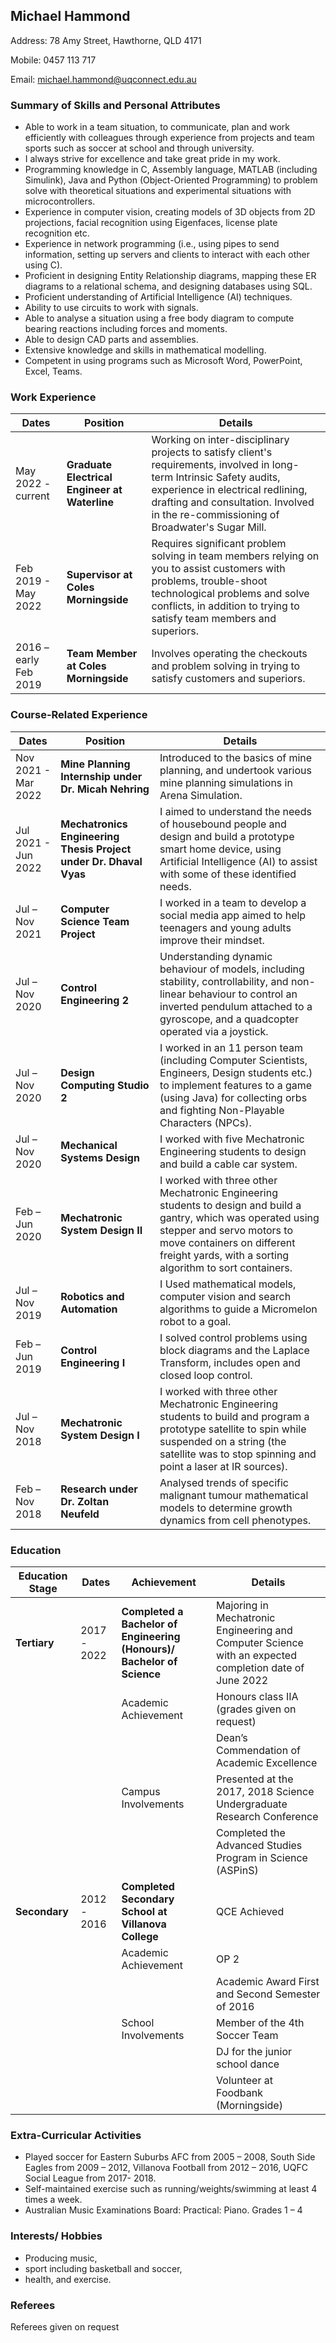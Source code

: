 ## Michael Hammond
Address: 78 Amy Street, Hawthorne, QLD 4171 

Mobile: 0457 113 717

Email: michael.hammond@uqconnect.edu.au

### Summary of Skills and Personal Attributes
-	Able to work in a team situation, to communicate, plan and work efficiently with colleagues through experience from projects and team sports such as soccer at school and through university.
-	I always strive for excellence and take great pride in my work.
-	Programming knowledge in C, Assembly language, MATLAB (including Simulink), Java and Python (Object-Oriented Programming) to problem solve with theoretical situations and experimental situations with microcontrollers.
-	Experience in computer vision, creating models of 3D objects from 2D projections, facial recognition using Eigenfaces, license plate recognition etc.
-	Experience in network programming (i.e., using pipes to send information, setting up servers and clients to interact with each other using C).
-	Proficient in designing Entity Relationship diagrams, mapping these ER diagrams to a relational schema, and designing databases using SQL.
-	Proficient understanding of Artificial Intelligence (AI) techniques.
-	Ability to use circuits to work with signals.
-	Able to analyse a situation using a free body diagram to compute bearing reactions including forces and moments.
-	Able to design CAD parts and assemblies.
-	Extensive knowledge and skills in mathematical modelling.
-	Competent in using programs such as Microsoft Word, PowerPoint, Excel, Teams.

### Work Experience
| **Dates** | **Position** | **Details** |
|-----------|--------------|-------------|
| May 2022 - current | **Graduate Electrical Engineer at Waterline** | Working on inter-disciplinary projects to satisfy client's requirements, involved in long-term Intrinsic Safety audits, experience in electrical redlining, drafting and consultation. Involved in the re-commissioning of Broadwater's Sugar Mill. |
| Feb 2019 - May 2022 | **Supervisor at Coles Morningside** | Requires significant problem solving in team members relying on you to assist customers with problems, trouble-shoot technological problems and solve conflicts, in addition to trying to satisfy team members and superiors. |
| 2016 – early Feb 2019 | **Team Member at Coles Morningside** | Involves operating the checkouts and problem solving in trying to satisfy customers and superiors. |

### Course-Related Experience
| **Dates** | **Position** | **Details** |
|-----------|--------------|-------------|
| Nov 2021 - Mar 2022 | **Mine Planning Internship under Dr. Micah Nehring** | Introduced to the basics of mine planning, and undertook various mine planning simulations in Arena Simulation. |
| Jul 2021 - Jun 2022 | **Mechatronics Engineering Thesis Project under Dr. Dhaval Vyas** | I aimed to understand the needs of housebound people and design and build a prototype smart home device, using Artificial Intelligence (AI) to assist with some of these identified needs. |
| Jul – Nov 2021 | **Computer Science Team Project** | I worked in a team to develop a social media app aimed to help teenagers and young adults improve their mindset. |
| Jul – Nov 2020 | **Control Engineering 2** | Understanding dynamic behaviour of models, including stability, controllability, and non-linear behaviour to control an inverted pendulum attached to a gyroscope, and a quadcopter operated via a joystick. |
| Jul – Nov 2020 | **Design Computing Studio 2** | I worked in an 11 person team (including Computer Scientists, Engineers, Design students etc.) to implement features to a game (using Java) for collecting orbs and fighting Non-Playable Characters (NPCs). |
| Jul – Nov 2020 | **Mechanical Systems Design** | I worked with five Mechatronic Engineering students to design and build a cable car system. |
| Feb – Jun 2020 | **Mechatronic System Design II** | I worked with three other Mechatronic Engineering students to design and build a gantry, which was operated using stepper and servo motors to move containers on different freight yards, with a sorting algorithm to sort containers. |
| Jul – Nov 2019 | **Robotics and Automation** | I Used mathematical models, computer vision and search algorithms to guide a Micromelon robot to a goal. |
| Feb – Jun 2019 | **Control Engineering I** | I solved control problems using block diagrams and the Laplace Transform, includes open and closed loop control.
| Jul – Nov 2018 | **Mechatronic System Design I** | I worked with three other Mechatronic Engineering students to build and program a prototype satellite to spin while suspended on a string (the satellite was to stop spinning and point a laser at IR sources). |
| Feb – Nov 2018 | **Research under Dr. Zoltan Neufeld** | Analysed trends of specific malignant tumour mathematical models to determine growth dynamics from cell phenotypes. |

### Education
| **Education Stage** | **Dates** | **Achievement** | **Details** |
|---------------------|-----------|-----------------|-------------|
| **Tertiary** | 2017 - 2022 | **Completed a Bachelor of Engineering (Honours)/ Bachelor of Science** | Majoring in Mechatronic Engineering and Computer Science with an expected completion date of June 2022 |
| | | Academic Achievement | Honours class IIA (grades given on request) | 
| | | | Dean’s Commendation of Academic Excellence |
| | | Campus Involvements | Presented at the 2017, 2018 Science Undergraduate Research Conference |
| | | | Completed the Advanced Studies Program in Science (ASPinS) |
| **Secondary** | 2012 - 2016 | **Completed Secondary School at Villanova College** | QCE Achieved |
| | | Academic Achievement | OP 2 |
| | | | Academic Award First and Second Semester of 2016 |
| | | School Involvements | Member of the 4th Soccer Team |
| | | | DJ for the junior school dance |
| | | | Volunteer at Foodbank (Morningside) |

### Extra-Curricular Activities
-	Played soccer for Eastern Suburbs AFC from 2005 – 2008, South Side Eagles from 2009 – 2012, Villanova Football from 2012 – 2016, UQFC Social League from 2017- 2018.
-	Self-maintained exercise such as running/weights/swimming at least 4 times a week.
-	Australian Music Examinations Board: Practical: Piano. Grades 1 – 4

### Interests/ Hobbies
-	Producing music,
-	sport including basketball and soccer, 
-	health, and exercise.

### Referees
Referees given on request 
